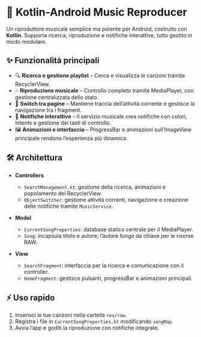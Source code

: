 # 🎵 Kotlin-Android Music Reproducer

Un riproduttore musicale semplice ma potente per Android, costruito con **Kotlin**. Supporta ricerca, riproduzione e notifiche interattive, tutto gestito in modo modulare.

## ✨ Funzionalità principali

* 🔍 **Ricerca e gestione playlist** – Cerca e visualizza le canzoni tramite RecyclerView.
* 🎶 **Riproduzione musicale** – Controllo completo tramite MediaPlayer, con gestione centralizzata dello stato.
* 🔄 **Switch tra pagine** – Mantiene traccia dell’attività corrente e gestisce la navigazione tra i fragment.
* 🔔 **Notifiche interattive** – Il servizio musicale crea notifiche con colori, Intents e gestione dei tasti di controllo.
* 🖼️ **Animazioni e interfaccia** – ProgressBar e animazioni sull’ImageView principale rendono l’esperienza più dinamica.

## 🛠️ Architettura

* **Controllers**

  * `SearchManagement.kt`: gestione della ricerca, animazioni e popolamento del RecyclerView.
  * `ObjectSwitcher`: gestione attività correnti, navigazione e creazione delle notifiche tramite `MusicService`.

* **Model**

  * `CurrentSongProperties`: database statico centrale per il MediaPlayer.
  * `Song`: incapsula titolo e autore; l’autore funge da chiave per le risorse RAW.

* **View**

  * `SearchFragment`: interfaccia per la ricerca e comunicazione con il controller.
  * `HomeFragment`: gestisce pulsanti, progressBar e animazioni principali.

## ⚡ Uso rapido

1. Inserisci le tue canzoni nella cartella `res/raw`.
2. Registra i file in `CurrentSongProperties.kt` modificando `songMap`.
3. Avvia l’app e goditi la riproduzione con notifiche integrate.
